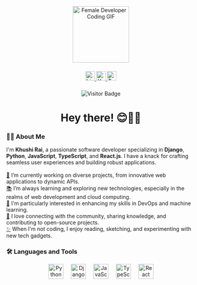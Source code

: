 <div align="center"> <img height="150" src="https://media.giphy.com/media/LMcB8XospGZO8UQq87/giphy.gif" alt="Female Developer Coding GIF"/> </div>

### 

<div align="center">
  <a href="https://www.linkedin.com/in/your-linkedin-profile" target="_blank">
    <img src="https://img.shields.io/static/v1?message=LinkedIn&logo=linkedin&label=&color=0077B5&logoColor=white&labelColor=&style=for-the-badge" height="25" alt="LinkedIn logo" />
  </a>
  <a href="https://www.youtube.com/c/your-youtube-channel" target="_blank">
    <img src="https://img.shields.io/static/v1?message=Youtube&logo=youtube&label=&color=FF0000&logoColor=white&labelColor=&style=for-the-badge" height="25" alt="YouTube logo" />
  </a>
  <a href="https://twitter.com/your-twitter-handle" target="_blank">
    <img src="https://img.shields.io/static/v1?message=Twitter&logo=twitter&label=&color=1DA1F2&logoColor=white&labelColor=&style=for-the-badge" height="25" alt="Twitter logo" />
  </a>
</div>

### 

<div align="center">
  <img src="https://visitor-badge.laobi.icu/badge?page_id=khushirai.khushirai" alt="Visitor Badge"/>
</div>

### 

<h1 align="center">Hey there! 😊👩‍💻</h1>

### 

<h3 align="left">🙋‍♀️ About Me</h3>

<p align="left">
  I'm <strong>Khushi Rai</strong>, a passionate software developer specializing in <strong>Django</strong>, <strong>Python</strong>, <strong>JavaScript</strong>, <strong>TypeScript</strong>, and <strong>React.js</strong>. I have a knack for crafting seamless user experiences and building robust applications.<br><br>
  <a href="https://giphy.com/gifs/coding-l3q2K8kRei8jYVE3uU" target="_blank">🔭</a> I’m currently working on diverse projects, from innovative web applications to dynamic APIs.<br>
  <a href="https://giphy.com/gifs/coding-l3q2K8kRei8jYVE3uU" target="_blank">📚</a> I’m always learning and exploring new technologies, especially in the realms of web development and cloud computing.<br>
  <a href="https://giphy.com/gifs/coding-l3q2K8kRei8jYVE3uU" target="_blank">🌱</a> I'm particularly interested in enhancing my skills in DevOps and machine learning.<br>
  <a href="https://giphy.com/gifs/coding-l3q2K8kRei8jYVE3uU" target="_blank">💬</a> I love connecting with the community, sharing knowledge, and contributing to open-source projects.<br>
  <a href="https://giphy.com/gifs/coding-l3q2K8kRei8jYVE3uU" target="_blank">✨</a> When I'm not coding, I enjoy reading, sketching, and experimenting with new tech gadgets.
</p>

### 

<h3 align="left">🛠 Languages and Tools</h3>

<div align="left">
  <center>
  <img src="https://cdn.jsdelivr.net/gh/devicons/devicon/icons/python/python-original.svg" height="40" alt="Python logo" />
  <img width="12" />
  <img src="https://cdn.jsdelivr.net/gh/devicons/devicon/icons/django/django-plain.svg" height="40" alt="Django logo" />
  <img width="12" />
  <img src="https://cdn.jsdelivr.net/gh/devicons/devicon/icons/javascript/javascript-original.svg" height="40" alt="JavaScript logo" />
  <img width="12" />
  <img src="https://cdn.jsdelivr.net/gh/devicons/devicon/icons/typescript/typescript-original.svg" height="40" alt="TypeScript logo" />
  <img width="12" />
  <img src="https://cdn.jsdelivr.net/gh/devicons/devicon/icons/react/react-original.svg" height="40" alt="React logo" />
  </center>
</div>
